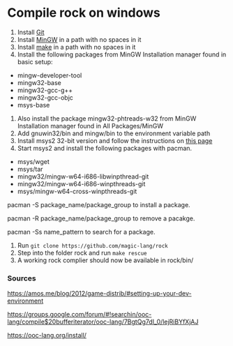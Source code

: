 # Compile rock on windows
1. Install [Git](https://git-for-windows.github.io/)
1. Install [MinGW](http://mingw.org/) in a path with no spaces in it
1. Install [make](http://gnuwin32.sourceforge.net/packages/make.htm) in a path with no spaces in it
1. Install the following packages from MinGW Installation manager found in basic setup:
  - mingw-developer-tool
  - mingw32-base
  - mingw32-gcc-g++
  - mingw32-gcc-objc
  - msys-base
1. Also install the package mingw32-phtreads-w32 from MinGW Installation manager found in All Packages/MinGW
1. Add gnuwin32/bin and mingw/bin to the environment variable path
1. Install msys2 32-bit version and follow the instructions on [this page](https://msys2.github.io/)
1. Start msys2 and install the following packages with pacman.
  - msys/wget
  - msys/tar
  - mingw32/mingw-w64-i686-libwinpthread-git
  - mingw32/mingw-w64-i686-winpthreads-git
  - msys/mingw-w64-cross-winpthreads-git

  pacman -S package_name/package_group to install a package.

  pacman -R package_name/package_group to remove a pacakge.

  pacman -Ss name_pattern to search for a package.
1. Run ```git clone https://github.com/magic-lang/rock```
1. Step into the folder rock and run ```make rescue```
1. A working rock complier should now be available in rock/bin/

### Sources
https://amos.me/blog/2012/game-distrib/#setting-up-your-dev-environment

https://groups.google.com/forum/#!searchin/ooc-lang/compile$20bufferiterator/ooc-lang/7BgtQg7dI_0/lejRiBYfXjAJ

https://ooc-lang.org/install/
